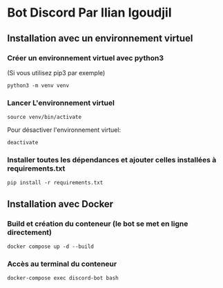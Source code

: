 # Bot Discord Par Ilian Igoudjil

## Installation avec un environnement virtuel

### Créer un environnement virtuel avec python3

(Si vous utilisez pip3 par exemple)

```
python3 -m venv venv
```

### Lancer L'environnement virtuel

```
source venv/bin/activate
```

Pour désactiver l'environnement virtuel:

```
deactivate
```

### Installer toutes les dépendances et ajouter celles installées à requirements.txt

```
pip install -r requirements.txt
```

## Installation avec Docker

### Build et création du conteneur (le bot se met en ligne directement)

```
docker compose up -d --build
```

### Accès au terminal du conteneur

```
docker-compose exec discord-bot bash
```
